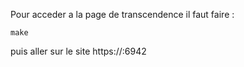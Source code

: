Pour acceder a la page de transcendence il faut faire :
```shell
make
```
puis aller sur le site https://<your-ip>:6942
